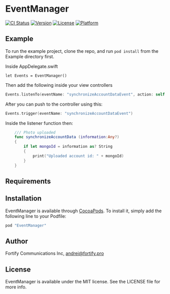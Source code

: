 # EventManager

[![CI Status](http://img.shields.io/travis/acct<blob>=<NULL>/EventManager.svg?style=flat)](https://travis-ci.org/acct<blob>=<NULL>/EventManager)
[![Version](https://img.shields.io/cocoapods/v/EventManager.svg?style=flat)](http://cocoapods.org/pods/EventManager)
[![License](https://img.shields.io/cocoapods/l/EventManager.svg?style=flat)](http://cocoapods.org/pods/EventManager)
[![Platform](https://img.shields.io/cocoapods/p/EventManager.svg?style=flat)](http://cocoapods.org/pods/EventManager)

## Example

To run the example project, clone the repo, and run `pod install` from the Example directory first.

Inside AppDelegate.swift
```swfit
let Events = EventManager()
```
Then add the following inside your view controllers
```swift
Events.listenTo(eventName: "synchronizeAccountDataEvent", action: self.synchronizeAccountData)
```
After you can push to the controller using this:
```swift
Events.trigger(eventName: "synchronizeAccountDataEvent")
```
Inside the listener function then:
```swift
    /// Photo uploaded
    func synchronizeAccountData (information:Any?)
    {
        if let mongoId = information as? String
        {
            print("Uploaded account id: " + mongoId)
        }
    }
```

## Requirements

## Installation

EventManager is available through [CocoaPods](http://cocoapods.org). To install
it, simply add the following line to your Podfile:

```ruby
pod "EventManager"
```

## Author

Fortify Communications Inc, andrei@fortify.pro

## License

EventManager is available under the MIT license. See the LICENSE file for more info.
